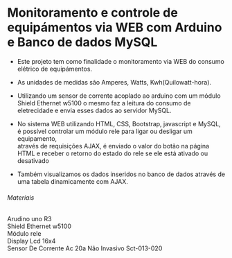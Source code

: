 # Monitoramento e controle de equipámentos via WEB com Arduino e Banco de dados MySQL

- Este projeto tem como finalidade o monitoramento via WEB do consumo elétrico de equipámentos.<br/>
- As unidades de medidas são Amperes, Watts, Kwh(Quilowatt-hora).<br/> 

- Utilizando um sensor de corrente acoplado ao arduino com um módulo Shield Ethernet w5100 o mesmo faz a leitura do consumo de eletrecidade e envia esses dados ao servidor MySQL.<br/>

- No sistema WEB utilizando HTML, CSS, Bootstrap, javascript e MySQL, é possível controlar um módulo rele para ligar ou desligar um equipamento,<br/>
através de requisições AJAX, é enviado o valor do botão na página HTML e receber o retorno do estado do rele se ele está ativado ou desativado<br/>

- Também visualizamos os dados inseridos no banco de dados através de uma tabela dinamicamente com AJAX.<br/>

###### Materiais

Arudino uno R3<br/>
Shield Ethernet w5100<br/>
Módulo rele<br/>
Display Lcd 16x4<br/>
Sensor De Corrente Ac 20a Não Invasivo Sct-013-020<br/>





